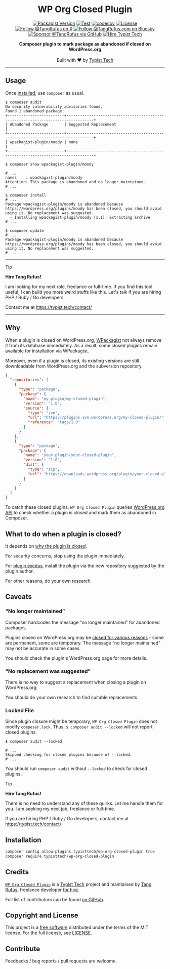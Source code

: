 <div align="center">

# WP Org Closed Plugin

[![Packagist Version](https://img.shields.io/packagist/v/typisttech/wp-org-closed-plugin)](https://packagist.org/packages/typisttech/wp-org-closed-plugin)
[![Test](https://github.com/typisttech/wp-org-closed-plugin/actions/workflows/test.yml/badge.svg)](https://github.com/typisttech/wp-org-closed-plugin/actions/workflows/test.yml)
[![codecov](https://codecov.io/gh/typisttech/wp-org-closed-plugin/graph/badge.svg?token=NCXHH990CY)](https://codecov.io/gh/typisttech/wp-org-closed-plugin)
[![License](https://img.shields.io/github/license/typisttech/wp-org-closed-plugin.svg)](https://github.com/typisttech/wp-org-closed-plugin/blob/master/LICENSE)
[![Follow @TangRufus on X](https://img.shields.io/badge/Follow-TangRufus-15202B?logo=x&logoColor=white)](https://x.com/tangrufus)
[![Follow @TangRufus.com on Bluesky](https://img.shields.io/badge/Bluesky-TangRufus.com-blue?logo=bluesky)](https://bsky.app/profile/tangrufus.com)
[![Sponsor @TangRufus via GitHub](https://img.shields.io/badge/Sponsor-TangRufus-EA4AAA?logo=githubsponsors)](https://github.com/sponsors/tangrufus)
[![Hire Typist Tech](https://img.shields.io/badge/Hire-Typist%20Tech-778899)](https://typist.tech/contact/)

<p>
  <strong>Composer plugin to mark package as abandoned if closed on WordPress.org</strong>
  <br>
  <br>
  Built with ♥ by <a href="https://typist.tech/">Typist Tech</a>
</p>

</div>

---

## Usage

Once [installed](#installation), use `composer` as usual.

```console
$ composer audit
No security vulnerability advisories found.
Found 1 abandoned package:
+-------------------------+----------------------------------------------------------------------------------+
| Abandoned Package       | Suggested Replacement                                                            |
+-------------------------+----------------------------------------------------------------------------------+
| wpackagist-plugin/moody | none                                                                             |
+-------------------------+----------------------------------------------------------------------------------+
```

```console
$ composer show wpackagist-plugin/moody

# ...
names    : wpackagist-plugin/moody
Attention: This package is abandoned and no longer maintained.
# ...
```

```console
$ composer install
# ...
Package wpackagist-plugin/moody is abandoned because https://wordpress.org/plugins/moody has been closed, you should avoid using it. No replacement was suggested.
  - Installing wpackagist-plugin/moody (1.1): Extracting archive
# ...
```

```console
$ composer update
# ...
Package wpackagist-plugin/moody is abandoned because https://wordpress.org/plugins/moody has been closed, you should avoid using it. No replacement was suggested.
# ...
```

---

> [!TIP]
> **Hire Tang Rufus!**
>
> I am looking for my next role, freelance or full-time.
> If you find this tool useful, I can build you more weird stuffs like this.
> Let's talk if you are hiring PHP / Ruby / Go developers.
>
> Contact me at https://typist.tech/contact/

---

## Why

When a plugin is closed on WordPress.org, [WPackagist](https://wpackagist.org/) not always remove it from its database immediately.
As a result, some closed plugins remain available for installation via WPackagist.

Moreover, even if a plugin is closed, its existing versions are still downloadable from WordPress.org and the subversion repository.
```json
{
  "repositories": [
    {
      "type": "package",
      "package": {
        "name": "my-plugin/my-closed-plugin",
        "version": "1.0",
        "source": {
          "type": "svn",
          "url": "https://plugins.svn.wordpress.org/my-closed-plugin/",
          "reference": "tags/1.0"
        }
      }
    },
    {
      "type": "package",
      "package": {
        "name": "your-plugin/your-closed-plugin",
        "version": "1.0",
        "dist": {
          "type": "zip",
          "url": "https://downloads.wordpress.org/plugin/your-closed-plugin.1.0.zip"
        }
      }
    }
  ]
}
```

To catch these closed plugins, `WP Org Closed Plugin` queries [WordPress.org API](https://codex.wordpress.org/WordPress.org_API#Plugins) to check whether a plugin is closed and mark them as abandoned in Composer.

## What to do when a plugin is closed?

It depends on [why the plugin is closed](https://developer.wordpress.org/plugins/wordpress-org/alerts-and-warnings/#reasons-why-plugins-are-closed).

For security concerns, stop using the plugin immediately.

For [plugin exodus](https://wptavern.com/developers-remove-plugins-from-wordpress-org-repository-after-acf-controversy), install the plugin via the new repository suggested by the plugin author.

For other reasons, do your own research.

## Caveats

### <q>No longer maintained</q>

Composer hardcodes the message <q>no longer maintained</q> for abandoned packages.

Plugins closed on WordPress.org may be [closed for various reasons](https://developer.wordpress.org/plugins/wordpress-org/alerts-and-warnings/#reasons-why-plugins-are-closed) - some are permanent, some are temporary.
The message <q>no longer maintained</q> may not be accurate in some cases.

You should check the plugin's WordPress.org page for more details.

### <q>No replacement was suggested</q>

There is no way to suggest a replacement when closing a plugin on WordPress.org.

You should do your own research to find suitable replacements.

### Locked File

Since plugin closure might be temporary, `WP Org Closed Plugin` does not modify `composer.lock`.
Thus, `$ composer audit --locked` will not report closed plugins.

```console
$ composer audit --locked

# ...
Skipped checking for closed plugins because of --locked.
# ...
```

You should run `composer audit` without `--locked` to check for closed plugins.

> [!TIP]
> **Hire Tang Rufus!**
>
> There is no need to understand any of these quirks.
> Let me handle them for you.
> I am seeking my next job, freelance or full-time.
>
> If you are hiring PHP / Ruby / Go developers,
> contact me at https://typist.tech/contact/

## Installation

```sh
composer config allow-plugins.typisttech/wp-org-closed-plugin true
composer require typisttech/wp-org-closed-plugin
```

## Credits

[`WP Org Closed Plugin`](https://github.com/typisttech/wp-org-closed-plugin) is a [Typist Tech](https://typist.tech) project and maintained by [Tang Rufus](https://x.com/TangRufus), freelance developer [for hire](https://typist.tech/contact/).

Full list of contributors can be found [on GitHub](https://github.com/typisttech/wp-org-closed-plugin/graphs/contributors).

## Copyright and License

This project is a [free software](https://www.gnu.org/philosophy/free-sw.en.html) distributed under the terms of the MIT license.
For the full license, see [LICENSE](./LICENSE).

## Contribute

Feedbacks / bug reports / pull requests are welcome.
